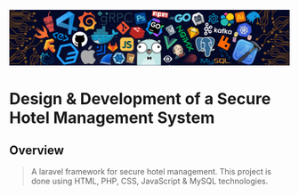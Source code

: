 ![](https://github.com/PanduKonala/PanduKonala/blob/main/header_.png)
<br>
# Design & Development of a Secure Hotel Management System

## Overview
> A laravel framework for secure hotel management. This project is done using HTML, PHP, CSS, JavaScript & MySQL technologies.
